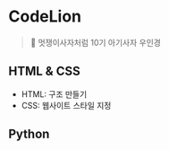 # CodeLion

> 🦁 멋쟁이사자처럼 10기 아기사자 우인경


## HTML & CSS

- HTML: 구조 만들기
- CSS: 웹사이트 스타일 지정 

## Python
